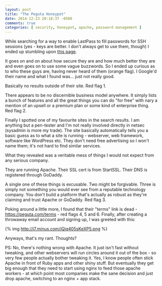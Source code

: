 ```yaml
---
layout: post
title: "The Peguta Honeypot"
date: 2014-12-23 20:18:37 -0500
comments: true
categories: [ security, honeypot, apache, password management ]
---
```

While searching for a way to enable LastPass to fill passwords for SSH sessions (yes - keys are better. I don't always get to use them, though) I ended up stumbling upon [this page](https://peguta.com/articles/lastpass-hacked).

It goes on and on about how secure they are and how much better they are and even goes on to use some vague buzzwords. So I ended up curious as to who these guys are, having never heard of them (orange flag). I Google'd their name and what I found was... just not really good.

Basically no results outside of their site. Red flag 1.

There appears to be no discernible business model anywhere. It simply lists a bunch of features and all the great things you can do "for free" with nary a mention of an upsell or a premium plan or some kind of enterprise thing. Red flag 2.

<!-- more -->

Finally I spotted one of my favourite sites in the search results. I am anything but a pen-tester and I'm not really involved directly in netsec (sysadmin is more my trade). The site basically automatically tells you a basic guess as to what a site is running - webserver, web framework, software like WordPress etc. They don't need free advertising so I won't name them; it's not hard to find similar services.

What they revealed was a veritable mess of things I would not expect from any serious company.

They are running Apache. Their SSL cert is from StartSSL. Their DNS is registered through GoDaddy.

A single one of these things is excusable. Two might be forgivable. Three is simply not something you would ever see from a reputable technology company. You don't build a platform that's actually as robust as they're claiming and trust Apache or GoDaddy. Red flag 3.

Poking around a little more, I found that their "terms" link is dead - https://peguta.com/terms - red flags 4, 5 and 6. Finally, after creating a throwaway email account and signing up, I was greeted with this:

{% img http://i7.minus.com/iQiq405sKeXP5.png %}

Anyways, that's my rant. Thoughts?

PS: No, there's nothing wrong with Apache. It just isn't fast without tweaking, and other webservers will run circles around it out of the box - so very few people actually bother tweaking it. Yes, I know people often stick Apache in front of Ruby apps and other shiny stuff. But eventually they get big enough that they need to start using nginx to feed those apache workers - at which point most companies make the sane decision and just drop apache, switching to an nginx + app stack.
